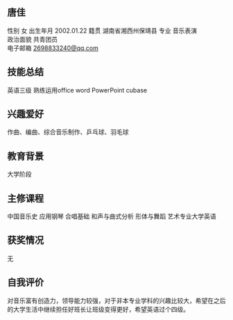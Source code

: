 ## 唐佳
性别 女
出生年月 2002.01.22
籍贯 湖南省湘西州保靖县
专业 音乐表演  
政治面貌 共青团员  
电子邮箱 2698833240@qq.com
## 技能总结
英语三级 熟练运用office word PowerPoint cubase
## 兴趣爱好
作曲、编曲、综合音乐制作、乒乓球、羽毛球
## 教育背景
大学阶段
## 主修课程
中国音乐史 应用钢琴 合唱基础 和声与曲式分析 形体与舞蹈 艺术专业大学英语
## 获奖情况
无
## 自我评价
对音乐富有创造力，领导能力较强，对于非本专业学科的兴趣比较大，希望在之后的大学生活中继续担任好班长让班级变得更好，希望英语过个四级。
